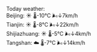 Today weather:  
Beijing: ☀️   🌡️-10°C 🌬️↓7km/h  
Tianjin: ☀️   🌡️-8°C 🌬️↓22km/h  
Shijiazhuang: ☀️   🌡️-5°C 🌬️↓4km/h  
Tangshan: ☁️   🌡️-7°C 🌬️↓14km/h  
